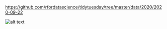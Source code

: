 https://github.com/rfordatascience/tidytuesday/tree/master/data/2020/2020-09-22

![alt text](https://github.com/apurdy/TidyTuesday/blob/master/2020-39/tidytuesday_2020_40_MountainStacked.png)
